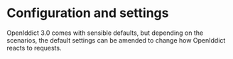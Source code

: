 # Configuration and settings

OpenIddict 3.0 comes with sensible defaults, but depending on the scenarios, the default settings can be amended to change how OpenIddict reacts to requests.